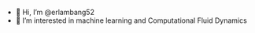 - 👋 Hi, I’m @erlambang52
- 👀 I’m interested in machine learning and Computational Fluid Dynamics

<!---
erlambang52/erlambang52 is a ✨ special ✨ repository because its `README.md` (this file) appears on your GitHub profile.
You can click the Preview link to take a look at your changes.
--->
